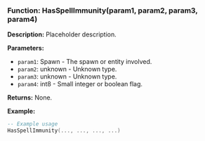 ### Function: HasSpellImmunity(param1, param2, param3, param4)

**Description:**
Placeholder description.

**Parameters:**
- `param1`: Spawn - The spawn or entity involved.
- `param2`: unknown - Unknown type.
- `param3`: unknown - Unknown type.
- `param4`: int8 - Small integer or boolean flag.

**Returns:** None.

**Example:**

```lua
-- Example usage
HasSpellImmunity(..., ..., ..., ...)
```
